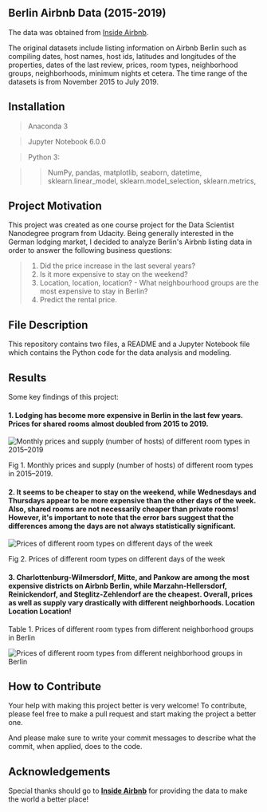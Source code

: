 ## Berlin Airbnb Data (2015-2019)
The data was obtained from [Inside Airbnb](http://insideairbnb.com/get-the-data.html). 

The original datasets include listing information on Airbnb Berlin such as compiling dates, host names, host ids, latitudes and longitudes of the properties, dates of the last review, prices, room types, neighborhood groups, neighborhoods, minimum nights et cetera. The time range of the datasets is from November 2015 to July 2019.  

## Installation
> Anaconda 3

> Jupyter Notebook 6.0.0

> Python 3: 

>> NumPy, pandas, matplotlib, seaborn, datetime, sklearn.linear_model, sklearn.model_selection, sklearn.metrics, 

## Project Motivation

This project was created as one course project for the Data Scientist Nanodegree program from Udacity. Being generally interested in the German lodging market, I decided to analyze Berlin's Airbnb listing data in order to answer the following business questions:

> 1. Did the price increase in the last several years?
> 2. Is it more expensive to stay on the weekend?
> 3. Location, location, location? - What neighbourhood groups are the most expensive to stay in Berlin?
> 4. Predict the rental price.

## File Description
This repository contains two files, a README and a Jupyter Notebook file which contains the Python code for the data analysis and modeling.

## Results
Some key findings of this project:
#### 1. Lodging has become more expensive in Berlin in the last few years. Prices for shared rooms almost doubled from 2015 to 2019.

   ![Monthly prices and supply (number of hosts) of different room types in 2015–2019](https://miro.medium.com/max/732/1*cuzWzjpyeWfecm9jlQY7Zw.png)

   Fig 1. Monthly prices and supply (number of hosts) of different room types in 2015–2019.

#### 2. It seems to be cheaper to stay on the weekend, while Wednesdays and Thursdays appear to be more expensive than the other days of the week. Also, shared rooms are not necessarily cheaper than private rooms! However, it's important to note that the error bars suggest that the differences among the days are not always statistically significant.

   ![Prices of different room types on different days of the week](https://miro.medium.com/max/728/1*3ebb6qOiDvdSfidvlzgwzA.png)

   Fig 2. Prices of different room types on different days of the week

#### 3. Charlottenburg-Wilmersdorf, Mitte, and Pankow are among the most expensive districts on Airbnb Berlin, while Marzahn-Hellersdorf, Reinickendorf, and Steglitz-Zehlendorf are the cheapest. Overall, prices as well as supply vary drastically with different neighborhoods. Location Location Location!

   Table 1. Prices of different room types from different neighborhood groups in Berlin

   ![Prices of different room types from different neighborhood groups in Berlin](https://miro.medium.com/max/447/1*ibboAOAwQn-u8paf7pZTcg.jpeg)

## How to Contribute
Your help with making this project better is very welcome! To contribute, please feel free to make a pull request and start making the project a better one. 

And please make sure to write your commit messages to describe what the commit, when applied, does to the code.
## Acknowledgements
Special thanks should go to **[Inside Airbnb](http://insideairbnb.com/get-the-data.html)** for providing the data to make the world a better place!


